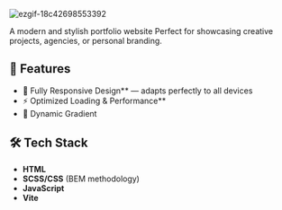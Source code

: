 
![ezgif-18c42698553392](https://github.com/user-attachments/assets/46082d99-fd1c-4754-a829-9ee326bed6bc)


A modern and stylish portfolio website 
Perfect for showcasing creative projects, agencies, or personal branding.

## 🚀 Features
- 📱 Fully Responsive Design** — adapts perfectly to all devices
- ⚡ Optimized Loading & Performance**
- 🌈 Dynamic Gradient

## 🛠 Tech Stack
- **HTML**
- **SCSS/CSS** (BEM methodology)
- **JavaScript**
- **Vite**
